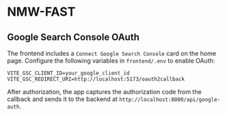# NMW-FAST

## Google Search Console OAuth

The frontend includes a `Connect Google Search Console` card on the home page. Configure the following variables in `frontend/.env` to enable OAuth:

```
VITE_GSC_CLIENT_ID=your_google_client_id
VITE_GSC_REDIRECT_URI=http://localhost:5173/oauth2callback
```

After authorization, the app captures the authorization code from the callback and sends it to the backend at `http://localhost:8000/api/google-auth`.
